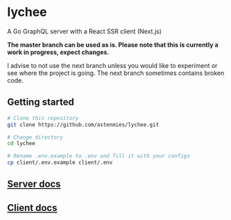 # lychee
A Go GraphQL server with a React SSR client (Next.js)

**The master branch can be used as is. Please note that this is currently a work in progress, expect changes.**

I advise to not use the next branch unless you would like to experiment or see where the project is going. The next branch sometimes contains broken code.

## Getting started

```bash
# Clone this repository
git clone https://github.com/astenmies/lychee.git

# Change directory
cd lychee

# Rename .env.example to .env and fill it with your configs
cp client/.env.example client/.env
```

## [Server docs](./server)

## [Client docs](./client)

